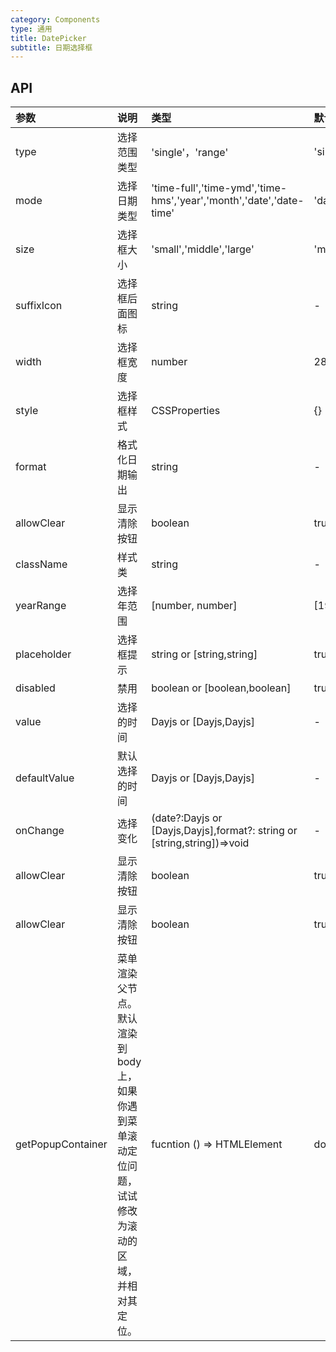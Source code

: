 ```yaml
---
category: Components
type: 通用
title: DatePicker
subtitle: 日期选择框
---
```



## API

| 参数         | 说明           | 类型                                                                        | 默认值          |
| :----------- | :------------- | :-------------------------------------------------------------------------- | :-------------- |
| type         | 选择范围类型   | 'single'，'range'                                                           | 'single'        |
| mode         | 选择日期类型   | 'time-full','time-ymd','time-hms','year','month','date','date-time'         | 'date'          |
| size         | 选择框大小     | 'small','middle','large'                                                    | 'middle'        |
| suffixIcon   | 选择框后面图标 | string                                                                      | -               |
| width        | 选择框宽度     | number                                                                      | 280             |
| style        | 选择框样式     | CSSProperties                                                               | {}              |
| format       | 格式化日期输出 | string                                                                      | -               |
| allowClear   | 显示清除按钮   | boolean                                                                     | true            |
| className    | 样式类         | string                                                                      | -               |
| yearRange    | 选择年范围     | [number, number]                                                            | \[1970,now+50\] |
| placeholder  | 选择框提示     | string or \[string,string\]                                                 | true            |
| disabled     | 禁用           | boolean or \[boolean,boolean\]                                              | true            |
| value        | 选择的时间     | Dayjs or \[Dayjs,Dayjs\]                                                    | -               |
| defaultValue | 默认选择的时间 | Dayjs or \[Dayjs,Dayjs\]                                                    | -               |
| onChange     | 选择变化       | (date?:Dayjs or \[Dayjs,Dayjs\],format?: string or \[string,string\])=>void | -               |
| allowClear   | 显示清除按钮   | boolean                                                                     | true            |
| allowClear   | 显示清除按钮   | boolean                                                                     | true            |
|getPopupContainer|菜单渲染父节点。默认渲染到 body 上，如果你遇到菜单滚动定位问题，试试修改为滚动的区域，并相对其定位。|fucntion () => HTMLElement|document.body |
